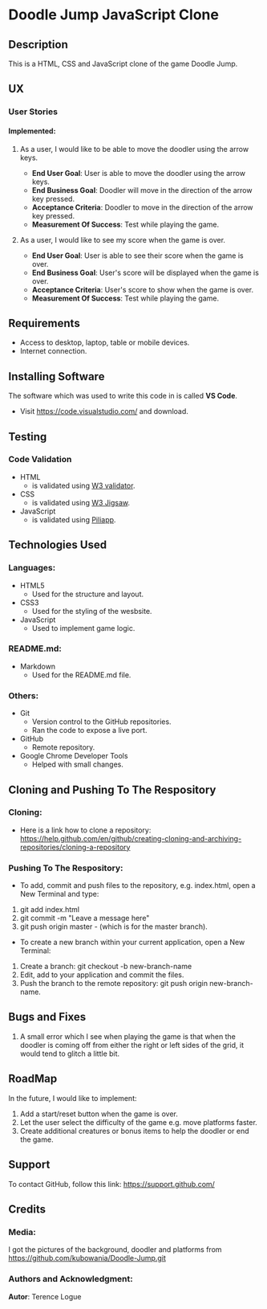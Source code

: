 # Doodle Jump JavaScript Clone

## Description
This is a HTML, CSS and JavaScript clone of the game Doodle Jump.

## UX
### User Stories
#### Implemented:
1. As a user, I would like to be able to move the doodler using the arrow keys.
    - **End User Goal**: User is able to move the doodler using the arrow keys.
    - **End Business Goal**: Doodler will move in the direction of the arrow key pressed.
    - **Acceptance Criteria**: Doodler to move in the direction of the arrow key pressed.
    - **Measurement Of Success**: Test while playing the game.

2. As a user, I would like to see my score when the game is over.
    - **End User Goal**: User is able to see their score when the game is over.
    - **End Business Goal**: User's score will be displayed when the game is over.
    - **Acceptance Criteria**: User's score to show when the game is over.
    - **Measurement Of Success**: Test while playing the game.

## Requirements
- Access to desktop, laptop, table or mobile devices.
- Internet connection.

## Installing Software
The software which was used to write this code in is called **VS Code**.

- Visit https://code.visualstudio.com/ and download.

## Testing
### Code Validation
- HTML
    - is validated using [W3 validator](https://validator.w3.org/).
- CSS
    - is validated using [W3 Jigsaw](https://jigsaw.w3.org/css-validator/).
- JavaScript
    - is validated using [Piliapp](https://www.piliapp.com/syntax-check/es6/).

## Technologies Used
### Languages:
- HTML5
    - Used for the structure and layout.
- CSS3
    - Used for the styling of the wesbsite.
- JavaScript
    - Used to implement game logic.

### README.md:
- Markdown
    - Used for the README.md file.

### Others:
- Git 
    - Version control to the GitHub repositories.
    - Ran the code to expose a live port.
- GitHub
    - Remote repository.
- Google Chrome Developer Tools 
    - Helped with small changes.

## Cloning and Pushing To The Respository
### Cloning:
- Here is a link how to clone a repository: 
https://help.github.com/en/github/creating-cloning-and-archiving-repositories/cloning-a-repository

### Pushing To The Respository:
- To add, commit and push files to the repository, e.g. index.html, open a New Terminal and type:
1. git add index.html
2. git commit -m "Leave a message here"
3. git push origin master - (which is for the master branch).

- To create a new branch within your current application, open a New Terminal:
1. Create a branch: git checkout -b new-branch-name
2. Edit, add to your application and commit the files.
3. Push the branch to the remote repository: git push origin new-branch-name.

## Bugs and Fixes
1. A small error which I see when playing the game is that when the doodler is coming off from either the right or left sides of the grid, it would tend to glitch a little bit.

## RoadMap
In the future, I would like to implement:
1. Add a start/reset button when the game is over.
2. Let the user select the difficulty of the game e.g. move platforms faster.
3. Create additional creatures or bonus items to help the doodler or end the game.

## Support
To contact GitHub, follow this link: https://support.github.com/

## Credits
### Media:
I got the pictures of the background, doodler and platforms from https://github.com/kubowania/Doodle-Jump.git

### Authors and Acknowledgment:
**Autor**: Terence Logue
